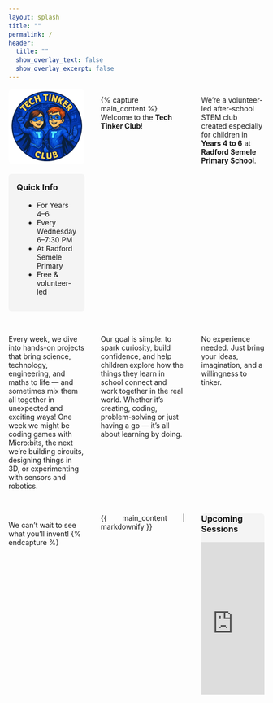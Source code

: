 ```yaml
---
layout: splash
title: ""
permalink: /
header:
  title: ""
  show_overlay_text: false
  show_overlay_excerpt: false
---
```


<style>

  .page__content {
    max-width: 100% !important;
    width: 100% !important;
    padding-left: 0;
    padding-right: 0;
  }
  
  .calendar-embed {
    max-width: 100%;
    overflow: hidden;
  }

  .calendar-embed iframe {
    display: block;
    width: 100%;
    max-width: 100%;
    height: 300px;
    border: none;
  }

  @media (min-width: 768px) {
    .layout-container {
      display: grid;
      grid-template-columns: 1.5fr 2fr 1.5fr;
      gap: 2rem;
      padding: 0 0;
    }

    .sidebar-adjust,
    .calendar-adjust {
      width: 100%;
    }

    .main-column {
      text-align: justify;
    }


  }
</style>



<div class="layout-container">

  <!-- LEFT SIDEBAR COLUMN -->
  <div class="sidebar-adjust">
    <img src="/assets/images/logo300px.png" alt="Tech Tinker Club Logo" style="width: 100%; border-radius: 8px; margin-bottom: 1rem;">
    <div style="background: #f4f4f4; padding: 1rem; border-radius: 6px;">
      <h3 style="margin-top: 0;">Quick Info</h3>
      <ul style="margin-left: 1rem;">
        <li>For Years 4–6</li>
        <li>Every Wednesday 6–7:30 PM</li>
        <li>At Radford Semele Primary</li>
        <li>Free & volunteer-led</li>
      </ul>
    </div>
  </div>

  <!-- MIDDLE CONTENT COLUMN -->
  {% capture main_content %}
  Welcome to the **Tech Tinker Club**!

  We’re a volunteer-led after-school STEM club created especially for children in **Years 4 to 6** at **Radford Semele Primary School**.

  Every week, we dive into hands-on projects that bring science, technology, engineering, and maths to life — and sometimes mix them all together in unexpected and exciting ways! One week we might be coding games with Micro:bits, the next we’re building circuits, designing things in 3D, or experimenting with sensors and robotics.

  Our goal is simple: to spark curiosity, build confidence, and help children explore how the things they learn in school connect and work together in the real world. Whether it’s creating, coding, problem-solving or just having a go — it’s all about learning by doing.

  No experience needed. Just bring your ideas, imagination, and a willingness to tinker.

  We can’t wait to see what you’ll invent!
  {% endcapture %}

  <div class="main-column">
    {{ main_content | markdownify }}
  </div>

  <!-- RIGHT COLUMN: Calendar Embed -->
  <div class="calendar-adjust">
    <div style="background: #f4f4f4; padding: 0; border-radius: 6px;">
      <h3 style="margin-top: 0;">Upcoming Sessions</h3>
      <div class="calendar-embed">
        <iframe 
          src="https://calendar.google.com/calendar/embed?src=techtinkerclub%40gmail.com&ctz=Europe%2FLondon&mode=AGENDA"
          scrolling="no">
        </iframe>
      </div>
    </div>
  </div>

</div>
